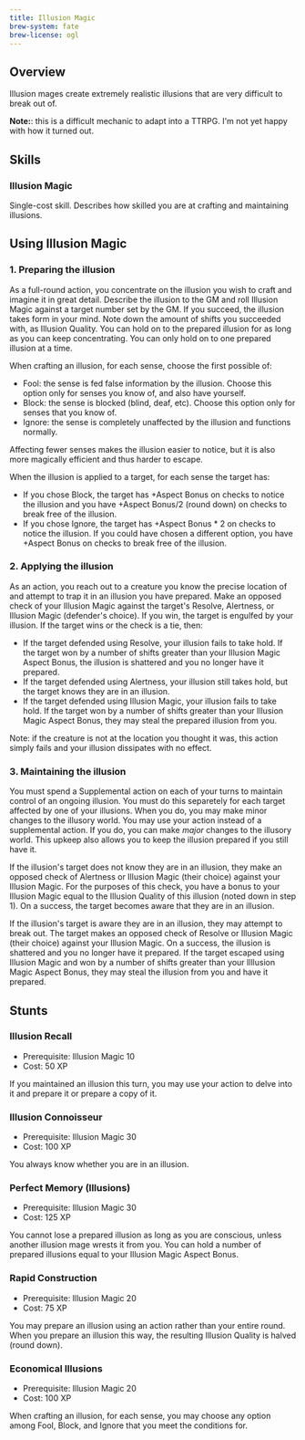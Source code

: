 ```yaml
---
title: Illusion Magic
brew-system: fate
brew-license: ogl
---
```


## Overview

Illusion mages create extremely realistic illusions that are very difficult to
break out of.

**Note:**: this is a difficult mechanic to adapt into a TTRPG. I'm not yet
happy with how it turned out.

## Skills

### Illusion Magic

Single-cost skill. Describes how skilled you are at crafting
and maintaining illusions.

## Using Illusion Magic

### 1. Preparing the illusion

As a full-round action, you concentrate on the illusion you wish to
craft and imagine it in great detail. Describe the illusion to the GM
and roll Illusion Magic against a target number set by the GM. If you succeed,
the illusion takes form in your mind. Note down the amount of shifts you succeeded
with, as Illusion Quality. You can hold on to the prepared illusion for as long
as you can keep concentrating. You can only hold on to one prepared illusion at a time.

When crafting an illusion, for each sense, choose the first possible of:

 - Fool: the sense is fed false information by the illusion. Choose this option
   only for senses you know of, and also have yourself.
 - Block: the sense is blocked (blind, deaf, etc). Choose this option only
   for senses that you know of.
 - Ignore: the sense is completely unaffected by the illusion and functions
   normally.

Affecting fewer senses makes the illusion easier to notice, but it is also more
magically efficient and thus harder to escape.

When the illusion is applied to a target, for each sense the target has:

 - If you chose Block, the target has +Aspect Bonus on checks to notice the
   illusion and you have +Aspect Bonus/2 (round down) on checks to break
   free of the illusion.
 - If you chose Ignore, the target has +Aspect Bonus * 2 on checks to notice
   the illusion. If you could have chosen a different option, you have +Aspect
   Bonus on checks to break free of the illusion.

### 2. Applying the illusion

As an action, you reach out to a creature you know the precise location of and
attempt to trap it in an illusion you have prepared. Make an opposed
check of your Illusion Magic against the target's Resolve, Alertness,
or Illusion Magic (defender's choice). If you win, the target is engulfed
by your illusion. If the target wins or the check is a tie, then:

 - If the target defended using Resolve, your illusion fails to take
   hold. If the target won by a number of shifts greater than your
   Illusion Magic Aspect Bonus, the illusion is shattered and you
   no longer have it prepared.
 - If the target defended using Alertness, your illusion still takes hold,
   but the target knows they are in an illusion.
 - If the target defended using Illusion Magic, your illusion fails
   to take hold. If the target won by a number of shifts greater than your
   Illusion Magic Aspect Bonus, they may steal the prepared illusion from you.

Note: if the creature is not at the location you thought it was, this action
simply fails and your illusion dissipates with no effect.

### 3. Maintaining the illusion

You must spend a Supplemental action on each of your turns to maintain
control of an ongoing illusion. You must do this separetely for each target
affected by one of your illusions. When you do, you may make minor changes
to the illusory world. You may use your action instead of a supplemental action.
If you do, you can make *major* changes to the illusory world. This upkeep
also allows you to keep the illusion prepared if you still have it.

If the illusion's target does not know they are in an illusion, they make an
opposed check of Alertness or Illusion Magic (their choice) against your
Illusion Magic.  For the purposes of this check, you have a bonus to your
Illusion Magic equal to the Illusion Quality of this illusion (noted down in step 1).
On a success, the target becomes aware that they are in an illusion.

If the illusion's target is aware they are in an illusion, they may attempt
to break out. The target makes an opposed check of Resolve or Illusion Magic (their choice)
against your Illusion Magic. On a success, the illusion is shattered and you no
longer have it prepared. If the target escaped using Illusion Magic and won
by a number of shifts greater than your Illlusion Magic Aspect Bonus, they may steal
the illusion from you and have it prepared.

## Stunts

### Illusion Recall

 - Prerequisite: Illusion Magic 10
 - Cost: 50 XP

If you maintained an illusion this turn, you may use your action to delve into it
and prepare it or prepare a copy of it.

### Illusion Connoisseur

 - Prerequisite: Illusion Magic 30
 - Cost: 100 XP

You always know whether you are in an illusion.

### Perfect Memory (Illusions)

 - Prerequisite: Illusion Magic 30
 - Cost: 125 XP

You cannot lose a prepared illusion as long as you are conscious, unless
another illusion mage wrests it from you. You can hold a number of prepared
illusions equal to your Illusion Magic Aspect Bonus.

### Rapid Construction

 - Prerequisite: Illusion Magic 20
 - Cost: 75 XP

You may prepare an illusion using an action rather than your entire round.
When you prepare an illusion this way, the resulting Illusion Quality is
halved (round down).

### Economical Illusions

 - Prerequisite: Illusion Magic 20
 - Cost: 100 XP

When crafting an illusion, for each sense, you may choose any option
among Fool, Block, and Ignore that you meet the conditions for.
